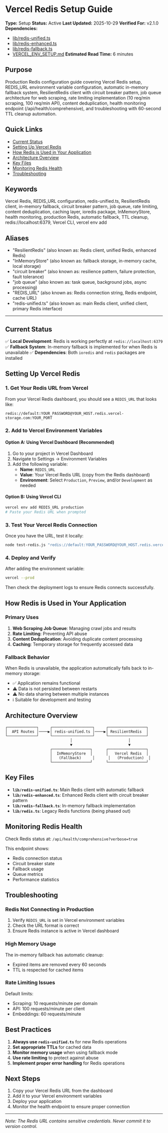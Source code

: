 # Vercel Redis Setup Guide

**Type:** Setup
**Status:** Active
**Last Updated:** 2025-10-29
**Verified For:** v2.1.0
**Dependencies:**
- [lib/redis-unified.ts](../../lib/redis-unified.ts)
- [lib/redis-enhanced.ts](../../lib/redis-enhanced.ts)
- [lib/redis-fallback.ts](../../lib/redis-fallback.ts)
- [VERCEL_ENV_SETUP.md](VERCEL_ENV_SETUP.md)
**Estimated Read Time:** 6 minutes

## Purpose
Production Redis configuration guide covering Vercel Redis setup, REDIS_URL environment variable configuration, automatic in-memory fallback system, ResilientRedis client with circuit breaker pattern, job queue architecture for web scraping, rate limiting implementation (10 req/min scraping, 100 req/min API), content deduplication, health monitoring endpoint (/api/health/comprehensive), and troubleshooting with 60-second TTL cleanup automation.

## Quick Links
- [Current Status](#current-status)
- [Setting Up Vercel Redis](#setting-up-vercel-redis)
- [How Redis is Used in Your Application](#how-redis-is-used-in-your-application)
- [Architecture Overview](#architecture-overview)
- [Key Files](#key-files)
- [Monitoring Redis Health](#monitoring-redis-health)
- [Troubleshooting](#troubleshooting)

## Keywords
Vercel Redis, REDIS_URL configuration, redis-unified.ts, ResilientRedis client, in-memory fallback, circuit breaker pattern, job queue, rate limiting, content deduplication, caching layer, ioredis package, InMemoryStore, health monitoring, production Redis, automatic fallback, TTL cleanup, redis://localhost:6379, Vercel CLI, vercel env add

## Aliases
- "ResilientRedis" (also known as: Redis client, unified Redis, enhanced Redis)
- "InMemoryStore" (also known as: fallback storage, in-memory cache, local storage)
- "circuit breaker" (also known as: resilience pattern, failure protection, fault tolerance)
- "job queue" (also known as: task queue, background jobs, async processing)
- "REDIS_URL" (also known as: Redis connection string, Redis endpoint, cache URL)
- "redis-unified.ts" (also known as: main Redis client, unified client, primary Redis interface)

---


## Current Status
✅ **Local Development**: Redis is working perfectly at `redis://localhost:6379`
✅ **Fallback System**: In-memory fallback is implemented for when Redis is unavailable
✅ **Dependencies**: Both `ioredis` and `redis` packages are installed

## Setting Up Vercel Redis

### 1. Get Your Redis URL from Vercel
From your Vercel Redis dashboard, you should see a `REDIS_URL` that looks like:
```
redis://default:YOUR_PASSWORD@YOUR_HOST.redis.vercel-storage.com:YOUR_PORT
```

### 2. Add to Vercel Environment Variables

#### Option A: Using Vercel Dashboard (Recommended)
1. Go to your project in Vercel Dashboard
2. Navigate to Settings → Environment Variables
3. Add the following variable:
   - **Name**: `REDIS_URL`
   - **Value**: Your Vercel Redis URL (copy from the Redis dashboard)
   - **Environment**: Select `Production`, `Preview`, and/or `Development` as needed

#### Option B: Using Vercel CLI
```bash
vercel env add REDIS_URL production
# Paste your Redis URL when prompted
```

### 3. Test Your Vercel Redis Connection
Once you have the URL, test it locally:
```bash
node test-redis.js "redis://default:YOUR_PASSWORD@YOUR_HOST.redis.vercel-storage.com:YOUR_PORT"
```

### 4. Deploy and Verify
After adding the environment variable:
```bash
vercel --prod
```

Then check the deployment logs to ensure Redis connects successfully.

## How Redis is Used in Your Application

### Primary Uses
1. **Web Scraping Job Queue**: Managing crawl jobs and results
2. **Rate Limiting**: Preventing API abuse
3. **Content Deduplication**: Avoiding duplicate content processing
4. **Caching**: Temporary storage for frequently accessed data

### Fallback Behavior
When Redis is unavailable, the application automatically falls back to in-memory storage:
- ✅ Application remains functional
- ⚠️ Data is not persisted between restarts
- ⚠️ No data sharing between multiple instances
- ℹ️ Suitable for development and testing

## Architecture Overview

```
┌─────────────┐     ┌──────────────────┐     ┌─────────────────┐
│  API Routes │────▶│ redis-unified.ts │────▶│ ResilientRedis  │
└─────────────┘     └──────────────────┘     └─────────────────┘
                             │                         │
                             ▼                         ▼
                    ┌─────────────────┐      ┌─────────────────┐
                    │  InMemoryStore  │      │   Vercel Redis  │
                    │   (Fallback)     │      │   (Production)  │
                    └─────────────────┘      └─────────────────┘
```

## Key Files

- **`lib/redis-unified.ts`**: Main Redis client with automatic fallback
- **`lib/redis-enhanced.ts`**: Enhanced Redis client with circuit breaker pattern
- **`lib/redis-fallback.ts`**: In-memory fallback implementation
- **`lib/redis.ts`**: Legacy Redis functions (being phased out)

## Monitoring Redis Health

Check Redis status at: `/api/health/comprehensive?verbose=true`

This endpoint shows:
- Redis connection status
- Circuit breaker state
- Fallback usage
- Queue metrics
- Performance statistics

## Troubleshooting

### Redis Not Connecting in Production
1. Verify `REDIS_URL` is set in Vercel environment variables
2. Check the URL format is correct
3. Ensure Redis instance is active in Vercel dashboard

### High Memory Usage
The in-memory fallback has automatic cleanup:
- Expired items are removed every 60 seconds
- TTL is respected for cached items

### Rate Limiting Issues
Default limits:
- Scraping: 10 requests/minute per domain
- API: 100 requests/minute per client
- Embeddings: 60 requests/minute

## Best Practices

1. **Always use `redis-unified.ts`** for new Redis operations
2. **Set appropriate TTLs** for cached data
3. **Monitor memory usage** when using fallback mode
4. **Use rate limiting** to protect against abuse
5. **Implement proper error handling** for Redis operations

## Next Steps

1. Copy your Vercel Redis URL from the dashboard
2. Add it to your Vercel environment variables
3. Deploy your application
4. Monitor the health endpoint to ensure proper connection

---

*Note: The Redis URL contains sensitive credentials. Never commit it to version control.*
